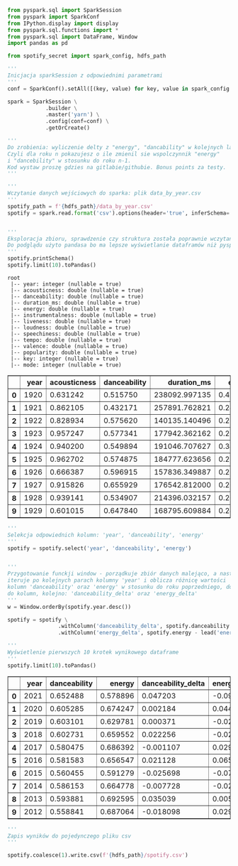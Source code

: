 ```python
from pyspark.sql import SparkSession
from pyspark import SparkConf
from IPython.display import display
from pyspark.sql.functions import *
from pyspark.sql import DataFrame, Window
import pandas as pd

from spotify_secret import spark_config, hdfs_path

'''
Inicjacja sparkSession z odpowiednimi parametrami
'''
conf = SparkConf().setAll([(key, value) for key, value in spark_config.items()])

spark = SparkSession \
            .builder \
            .master('yarn') \
            .config(conf=conf) \
            .getOrCreate()
```


```python
'''
Do zrobienia: wyliczenie delty z "energy", "dancability" w kolejnych latach. 
Czyli dla roku n pokazujesz o ile zmienil sie wspolczynnik "energy"
i "dancebility" w stosunku do roku n-1. 
Kod wystaw proszę gdzies na gitlabie/githubie. Bonus points za testy.
'''
```


```python
'''
Wczytanie danych wejściowych do sparka: plik data_by_year.csv
'''
spotify_path = f'{hdfs_path}/data_by_year.csv'
spotify = spark.read.format('csv').options(header='true', inferSchema='true').load(spotify_path)


'''
Eksploracja zbioru, sprawdzenie czy struktura została poprawnie wczytana (typy zmiennych).
Do podglądu użyto pandasa bo ma lepsze wyświetlanie dataframów niż pyspark.
'''
spotify.printSchema()
spotify.limit(10).toPandas()
```

    root
     |-- year: integer (nullable = true)
     |-- acousticness: double (nullable = true)
     |-- danceability: double (nullable = true)
     |-- duration_ms: double (nullable = true)
     |-- energy: double (nullable = true)
     |-- instrumentalness: double (nullable = true)
     |-- liveness: double (nullable = true)
     |-- loudness: double (nullable = true)
     |-- speechiness: double (nullable = true)
     |-- tempo: double (nullable = true)
     |-- valence: double (nullable = true)
     |-- popularity: double (nullable = true)
     |-- key: integer (nullable = true)
     |-- mode: integer (nullable = true)
    





<div>
<style scoped>
    .dataframe tbody tr th:only-of-type {
        vertical-align: middle;
    }

    .dataframe tbody tr th {
        vertical-align: top;
    }

    .dataframe thead th {
        text-align: right;
    }
</style>
<table border="1" class="dataframe">
  <thead>
    <tr style="text-align: right;">
      <th></th>
      <th>year</th>
      <th>acousticness</th>
      <th>danceability</th>
      <th>duration_ms</th>
      <th>energy</th>
      <th>instrumentalness</th>
      <th>liveness</th>
      <th>loudness</th>
      <th>speechiness</th>
      <th>tempo</th>
      <th>valence</th>
      <th>popularity</th>
      <th>key</th>
      <th>mode</th>
    </tr>
  </thead>
  <tbody>
    <tr>
      <th>0</th>
      <td>1920</td>
      <td>0.631242</td>
      <td>0.515750</td>
      <td>238092.997135</td>
      <td>0.418700</td>
      <td>0.354219</td>
      <td>0.216049</td>
      <td>-12.654020</td>
      <td>0.082984</td>
      <td>113.226900</td>
      <td>0.498210</td>
      <td>0.610315</td>
      <td>2</td>
      <td>1</td>
    </tr>
    <tr>
      <th>1</th>
      <td>1921</td>
      <td>0.862105</td>
      <td>0.432171</td>
      <td>257891.762821</td>
      <td>0.241136</td>
      <td>0.337158</td>
      <td>0.205219</td>
      <td>-16.811660</td>
      <td>0.078952</td>
      <td>102.425397</td>
      <td>0.378276</td>
      <td>0.391026</td>
      <td>2</td>
      <td>1</td>
    </tr>
    <tr>
      <th>2</th>
      <td>1922</td>
      <td>0.828934</td>
      <td>0.575620</td>
      <td>140135.140496</td>
      <td>0.226173</td>
      <td>0.254776</td>
      <td>0.256662</td>
      <td>-20.840083</td>
      <td>0.464368</td>
      <td>100.033149</td>
      <td>0.571190</td>
      <td>0.090909</td>
      <td>5</td>
      <td>1</td>
    </tr>
    <tr>
      <th>3</th>
      <td>1923</td>
      <td>0.957247</td>
      <td>0.577341</td>
      <td>177942.362162</td>
      <td>0.262406</td>
      <td>0.371733</td>
      <td>0.227462</td>
      <td>-14.129211</td>
      <td>0.093949</td>
      <td>114.010730</td>
      <td>0.625492</td>
      <td>5.205405</td>
      <td>0</td>
      <td>1</td>
    </tr>
    <tr>
      <th>4</th>
      <td>1924</td>
      <td>0.940200</td>
      <td>0.549894</td>
      <td>191046.707627</td>
      <td>0.344347</td>
      <td>0.581701</td>
      <td>0.235219</td>
      <td>-14.231343</td>
      <td>0.092089</td>
      <td>120.689572</td>
      <td>0.663725</td>
      <td>0.661017</td>
      <td>10</td>
      <td>1</td>
    </tr>
    <tr>
      <th>5</th>
      <td>1925</td>
      <td>0.962702</td>
      <td>0.574875</td>
      <td>184777.623656</td>
      <td>0.278086</td>
      <td>0.420196</td>
      <td>0.237207</td>
      <td>-14.165355</td>
      <td>0.111668</td>
      <td>115.479832</td>
      <td>0.621187</td>
      <td>2.670251</td>
      <td>5</td>
      <td>1</td>
    </tr>
    <tr>
      <th>6</th>
      <td>1926</td>
      <td>0.666387</td>
      <td>0.596915</td>
      <td>157836.349887</td>
      <td>0.210506</td>
      <td>0.336093</td>
      <td>0.232021</td>
      <td>-18.487423</td>
      <td>0.477919</td>
      <td>109.570972</td>
      <td>0.437094</td>
      <td>1.436418</td>
      <td>9</td>
      <td>1</td>
    </tr>
    <tr>
      <th>7</th>
      <td>1927</td>
      <td>0.915826</td>
      <td>0.655929</td>
      <td>176542.812000</td>
      <td>0.267902</td>
      <td>0.320992</td>
      <td>0.177387</td>
      <td>-15.235276</td>
      <td>0.261915</td>
      <td>112.663707</td>
      <td>0.669676</td>
      <td>0.684000</td>
      <td>1</td>
      <td>1</td>
    </tr>
    <tr>
      <th>8</th>
      <td>1928</td>
      <td>0.939141</td>
      <td>0.534907</td>
      <td>214396.032157</td>
      <td>0.208856</td>
      <td>0.490955</td>
      <td>0.174657</td>
      <td>-17.131424</td>
      <td>0.158645</td>
      <td>106.749062</td>
      <td>0.497412</td>
      <td>1.453333</td>
      <td>1</td>
      <td>1</td>
    </tr>
    <tr>
      <th>9</th>
      <td>1929</td>
      <td>0.601015</td>
      <td>0.647840</td>
      <td>168795.609884</td>
      <td>0.241908</td>
      <td>0.215405</td>
      <td>0.235977</td>
      <td>-16.533056</td>
      <td>0.490464</td>
      <td>110.926711</td>
      <td>0.636805</td>
      <td>0.314406</td>
      <td>7</td>
      <td>1</td>
    </tr>
  </tbody>
</table>
</div>




```python
'''
Selekcja odpowiednich kolumn: 'year', 'danceability', 'energy'
'''
spotify = spotify.select('year', 'danceability', 'energy')


'''
Przygotowanie funckji window - porządkuje zbiór danych malejąco, a następnie
iteruje po kolejnych parach kolumny 'year' i oblicza różnicę wartości
kolumn 'danceability' oraz 'energy' w stosunku do roku poprzedniego, dodając wyniki
do kolumn, kolejno: 'danceability_delta' oraz 'energy_delta'
'''
w = Window.orderBy(spotify.year.desc())

spotify = spotify \
                .withColumn('danceability_delta', spotify.danceability - lead('danceability').over(w)) \
                .withColumn('energy_delta', spotify.energy - lead('energy').over(w))

'''
Wyświetlenie pierwszych 10 krotek wynikowego dataframe
'''
spotify.limit(10).toPandas()
```




<div>
<style scoped>
    .dataframe tbody tr th:only-of-type {
        vertical-align: middle;
    }

    .dataframe tbody tr th {
        vertical-align: top;
    }

    .dataframe thead th {
        text-align: right;
    }
</style>
<table border="1" class="dataframe">
  <thead>
    <tr style="text-align: right;">
      <th></th>
      <th>year</th>
      <th>danceability</th>
      <th>energy</th>
      <th>danceability_delta</th>
      <th>energy_delta</th>
    </tr>
  </thead>
  <tbody>
    <tr>
      <th>0</th>
      <td>2021</td>
      <td>0.652488</td>
      <td>0.578896</td>
      <td>0.047203</td>
      <td>-0.095352</td>
    </tr>
    <tr>
      <th>1</th>
      <td>2020</td>
      <td>0.605285</td>
      <td>0.674247</td>
      <td>0.002184</td>
      <td>0.044466</td>
    </tr>
    <tr>
      <th>2</th>
      <td>2019</td>
      <td>0.603101</td>
      <td>0.629781</td>
      <td>0.000371</td>
      <td>-0.029771</td>
    </tr>
    <tr>
      <th>3</th>
      <td>2018</td>
      <td>0.602731</td>
      <td>0.659552</td>
      <td>0.022256</td>
      <td>-0.026840</td>
    </tr>
    <tr>
      <th>4</th>
      <td>2017</td>
      <td>0.580475</td>
      <td>0.686392</td>
      <td>-0.001107</td>
      <td>0.029845</td>
    </tr>
    <tr>
      <th>5</th>
      <td>2016</td>
      <td>0.581583</td>
      <td>0.656547</td>
      <td>0.021128</td>
      <td>0.065268</td>
    </tr>
    <tr>
      <th>6</th>
      <td>2015</td>
      <td>0.560455</td>
      <td>0.591279</td>
      <td>-0.025698</td>
      <td>-0.073499</td>
    </tr>
    <tr>
      <th>7</th>
      <td>2014</td>
      <td>0.586153</td>
      <td>0.664778</td>
      <td>-0.007728</td>
      <td>-0.027817</td>
    </tr>
    <tr>
      <th>8</th>
      <td>2013</td>
      <td>0.593881</td>
      <td>0.692595</td>
      <td>0.035039</td>
      <td>0.005531</td>
    </tr>
    <tr>
      <th>9</th>
      <td>2012</td>
      <td>0.558841</td>
      <td>0.687064</td>
      <td>-0.018098</td>
      <td>0.029299</td>
    </tr>
  </tbody>
</table>
</div>




```python
'''
Zapis wyników do pojedynczego pliku csv
'''

spotify.coalesce(1).write.csv(f'{hdfs_path}/spotify.csv')

```
